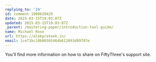```yaml
---
replying_to: '24'
id: comment-1908620429
date: 2015-03-15T19:03:07Z
updated: 2015-03-15T19:03:07Z
_parent: /mastering-paper/introduction-tool-guide/
name: Michael Rose
url: https://alokprateek.in/
email: 1ce71bc10b86565464b612093d89707e
---
```


You'll find more information on how to share on FiftyThree's support site.
